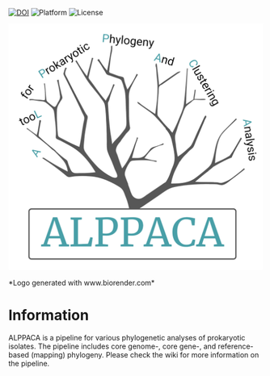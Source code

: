 [![DOI](https://zenodo.org/badge/287467158.svg)](https://zenodo.org/badge/latestdoi/287467158)
![Platform](https://img.shields.io/badge/Platform-Nextflow-green)
![License](https://img.shields.io/github/license/NorwegianVeterinaryInstitute/ALPPACA)

<p align="center"><img src="logo.png" alt="Ellipsis" width="600"></p>
*Logo generated with www.biorender.com*

# Information
ALPPACA is a pipeline for various phylogenetic analyses of prokaryotic isolates. 
The pipeline includes core genome-, core gene-, and reference-based (mapping) phylogeny. 
Please check the wiki for more information on the pipeline.
